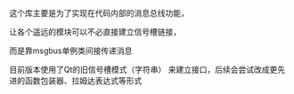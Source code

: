 这个库主要是为了实现在代码内部的消息总线功能，

让各个遥远的模块可以不必直接建立信号槽链接，

而是靠msgbus单例类间接传递消息

目前版本使用了Qt的旧信号槽模式（字符串） 来建立接口，后续会尝试改成更先进的函数包装器、拉姆达表达式等形式   
